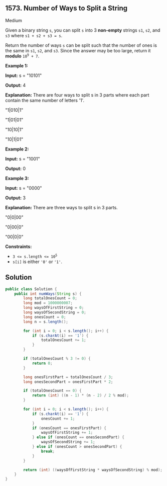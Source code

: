 ## 1573\. Number of Ways to Split a String

Medium

Given a binary string `s`, you can split `s` into 3 **non-empty** strings `s1`, `s2`, and `s3` where `s1 + s2 + s3 = s`.

Return the number of ways `s` can be split such that the number of ones is the same in `s1`, `s2`, and `s3`. Since the answer may be too large, return it **modulo** <code>10<sup>9</sup> + 7</code>.

**Example 1:**

**Input:** s = "10101"

**Output:** 4

**Explanation:** There are four ways to split s in 3 parts where each part contain the same number of letters '1'. 

"1\|010\|1" 

"1\|01\|01" 

"10\|10\|1" 

"10\|1\|01"

**Example 2:**

**Input:** s = "1001"

**Output:** 0

**Example 3:**

**Input:** s = "0000"

**Output:** 3

**Explanation:** There are three ways to split s in 3 parts. 

"0\|0\|00" 

"0\|00\|0" 

"00\|0\|0"

**Constraints:**

*   <code>3 <= s.length <= 10<sup>5</sup></code>
*   `s[i]` is either `'0'` or `'1'`.

## Solution

```java
public class Solution {
    public int numWays(String s) {
        long totalOnesCount = 0;
        long mod = 1000000007;
        long waysOfFirstString = 0;
        long waysOfSecondString = 0;
        long onesCount = 0;
        long n = s.length();

        for (int i = 0; i < s.length(); i++) {
            if (s.charAt(i) == '1') {
                totalOnesCount += 1;
            }
        }

        if (totalOnesCount % 3 != 0) {
            return 0;
        }

        long onesFirstPart = totalOnesCount / 3;
        long onesSecondPart = onesFirstPart * 2;

        if (totalOnesCount == 0) {
            return (int) ((n - 1) * (n - 2) / 2 % mod);
        }

        for (int i = 0; i < s.length(); i++) {
            if (s.charAt(i) == '1') {
                onesCount += 1;
            }
            if (onesCount == onesFirstPart) {
                waysOfFirstString += 1;
            } else if (onesCount == onesSecondPart) {
                waysOfSecondString += 1;
            } else if (onesCount > onesSecondPart) {
                break;
            }
        }

        return (int) ((waysOfFirstString * waysOfSecondString) % mod);
    }
}
```